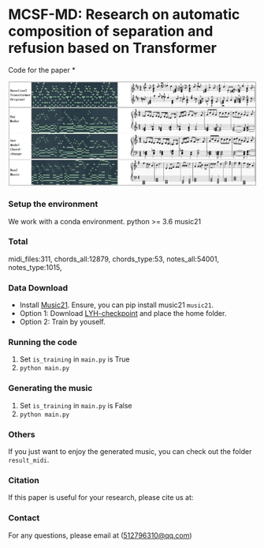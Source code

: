 # MCSF-MD: Research on automatic composition of separation and refusion based on Transformer
Code for the paper *

<p align="center">
  <img width="600" src="results.png">
</p>

### Setup the environment

We work with a conda environment.
python >= 3.6   music21

### Total
  midi_files:311,
  chords_all:12879,
  chords_type:53,
  notes_all:54001,
  notes_type:1015,

### Data Download

- Install [Music21](https). Ensure, you can pip install music21 ```music21```.    
- Option 1: Download [LYH-checkpoint](https://drive.google.com/drive/folders/1T8dGldM-U6LSBot1aZesZ3beFg_veSwG) and place the home folder.     
- Option 2: Train by youself.

### Running the code

1. Set ```is_training``` in ```main.py``` is True
2. ```python main.py ```


### Generating the music

1. Set ```is_training``` in ```main.py``` is False
2. ```python main.py ```


### Others

If you just want to enjoy the generated music, you can check out the folder ```result_midi```.

### Citation

If this paper is useful for your research, please cite us at:

### Contact

For any questions, please email at (512796310@qq.com)

